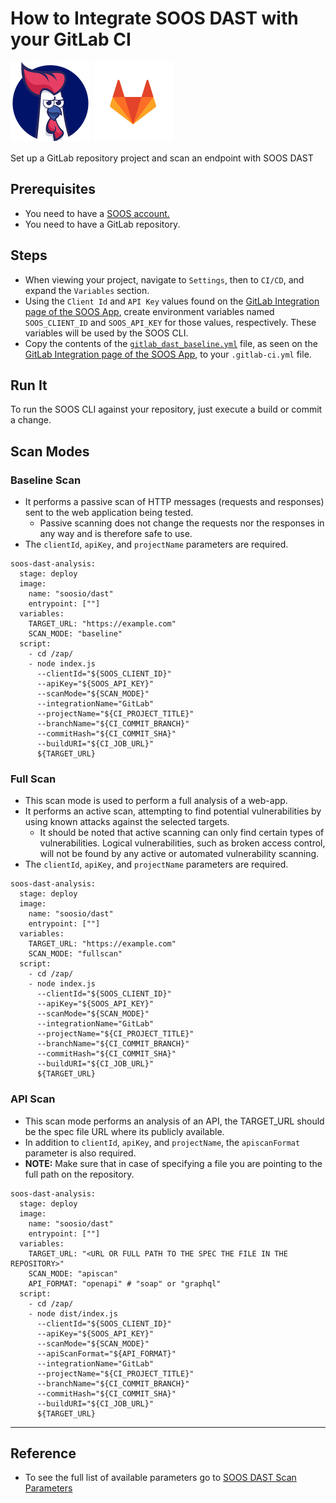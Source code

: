 # How to Integrate SOOS DAST with your GitLab CI
<div>
<img src="../assets/img/SOOS-Icon.png" alt="SOOS" width="128" height="128">
<img src="../assets/img/gitlab.png" alt="GitLab" width="128" height="128">
</div>

Set up a GitLab repository project and scan an endpoint with SOOS DAST

## Prerequisites
- You need to have a [SOOS account.](https://app.soos.io/register)
- You need to have a GitLab repository.

## Steps
* When viewing your project, navigate to `Settings`, then to `CI/CD`, and expand the `Variables` section.
* Using the `Client Id` and `API Key` values found on the [GitLab Integration page of the SOOS App](https://app.soos.io/integrate/sca?id=gitlab), create environment variables named `SOOS_CLIENT_ID` and `SOOS_API_KEY` for those values, respectively. These variables will be used by the SOOS CLI.
* Copy the contents of the [`gitlab_dast_baseline.yml`](https://gist.github.com/soostech/7b74eb66cc1bde6cc4506eb67538fc14) file, as seen on the [GitLab Integration page of the SOOS App](https://app.soos.io/integrate/dast?id=gitlab), to your `.gitlab-ci.yml` file.

## Run It
To run the SOOS CLI against your repository, just execute a build or commit a change.

## Scan Modes
### **Baseline Scan**
* It performs a passive scan of HTTP messages (requests and responses) sent to the web application being tested. 
    * Passive scanning does not change the requests nor the responses in any way and is therefore safe to use.
* The `clientId`, `apiKey`, and `projectName` parameters are required.

```
soos-dast-analysis:
  stage: deploy
  image:
    name: "soosio/dast"
    entrypoint: [""]
  variables:
    TARGET_URL: "https://example.com"
    SCAN_MODE: "baseline"
  script:
    - cd /zap/
    - node index.js
      --clientId="${SOOS_CLIENT_ID}"
      --apiKey="${SOOS_API_KEY}"
      --scanMode="${SCAN_MODE}"
      --integrationName="GitLab"
      --projectName="${CI_PROJECT_TITLE}"
      --branchName="${CI_COMMIT_BRANCH}"
      --commitHash="${CI_COMMIT_SHA}"
      --buildURI="${CI_JOB_URL}"
      ${TARGET_URL}
```

### **Full Scan**
* This scan mode is used to perform a full analysis of a web-app. 
* It performs an active scan, attempting to find potential vulnerabilities by using known attacks against the selected targets. 
    * It should be noted that active scanning can only find certain types of vulnerabilities. Logical vulnerabilities, such as broken access control, will not be found by any active or automated vulnerability scanning.
* The `clientId`, `apiKey`, and `projectName` parameters are required.

```
soos-dast-analysis:
  stage: deploy
  image:
    name: "soosio/dast"
    entrypoint: [""]
  variables:
    TARGET_URL: "https://example.com"
    SCAN_MODE: "fullscan"
  script:
    - cd /zap/
    - node index.js
      --clientId="${SOOS_CLIENT_ID}"
      --apiKey="${SOOS_API_KEY}"
      --scanMode="${SCAN_MODE}"
      --integrationName="GitLab"
      --projectName="${CI_PROJECT_TITLE}"
      --branchName="${CI_COMMIT_BRANCH}"
      --commitHash="${CI_COMMIT_SHA}"
      --buildURI="${CI_JOB_URL}"
      ${TARGET_URL}
```

### **API Scan**
* This scan mode performs an analysis of an API, the TARGET_URL should be the spec file URL where its publicly available.
* In addition to `clientId`, `apiKey`, and `projectName`, the `apiscanFormat` parameter is also required.
* **NOTE:** Make sure that in case of specifying a file you are pointing to the full path on the repository.

```
soos-dast-analysis:
  stage: deploy
  image:
    name: "soosio/dast"
    entrypoint: [""]
  variables:
    TARGET_URL: "<URL OR FULL PATH TO THE SPEC THE FILE IN THE REPOSITORY>"
    SCAN_MODE: "apiscan"
    API_FORMAT: "openapi" # "soap" or "graphql"
  script:
    - cd /zap/
    - node dist/index.js
      --clientId="${SOOS_CLIENT_ID}"
      --apiKey="${SOOS_API_KEY}"
      --scanMode="${SCAN_MODE}"
      --apiScanFormat="${API_FORMAT}"
      --integrationName="GitLab"
      --projectName="${CI_PROJECT_TITLE}"
      --branchName="${CI_COMMIT_BRANCH}"
      --commitHash="${CI_COMMIT_SHA}"
      --buildURI="${CI_JOB_URL}"
      ${TARGET_URL}
```

---

## Reference
* To see the full list of available parameters go to [SOOS DAST Scan Parameters](https://github.com/soos-io/soos-dast#parameters)
